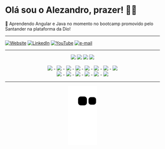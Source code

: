 # Olá sou o Alezandro, prazer! ✌🏾
🌱 Aprendendo Angular e Java no momento no bootcamp promovido pelo Santander na plataforma da Dio!<br>

---

[![Website](https://img.shields.io/badge/website-000000?style=for-the-badge&logo=About.me&logoColor=white)](https://zandrocr.netlify.app/)
[![LinkedIn](https://img.shields.io/badge/-LinkedIn-%230077B5?style=for-the-badge&logo=linkedin&logoColor=white)](https://www.linkedin.com/in/zandrocr/)
[![YouTube](https://img.shields.io/badge/YouTube-FF0000?style=for-the-badge&logo=youtube&logoColor=white)](https://youtube.com/c/https://www.youtube.com/channel/UCtGF6YHWhIZYHg_wJYIEuTA)
[![e-mail](https://img.shields.io/badge/Microsoft_Outlook-0078D4?style=for-the-badge&logo=microsoft-outlook&logoColor=white)](mailto:alezandrocosta@live.com)

---

<div align="center">
    <img width="400vh" src="https://github-readme-stats.vercel.app/api?username=zandrocr&theme=algolia&hide_border=false&include_all_commits=true&count_private=true"/>
    <img width="400vh" src="https://github-readme-stats.vercel.app/api/top-langs/?username=zandrocr&theme=algolia&hide_border=false&include_all_commits=false&count_private=false&layout=compact"/>
    <img width="400vh" src="https://github-readme-streak-stats.herokuapp.com/?user=zandrocr&theme=algolia&hide_border=false"/>
    <img width="400vh" src="https://quotes-github-readme.vercel.app/api?type=horizontal&theme=algolia&hide" />
</div>
</br>
<div align="center">
    <img width="50" src="https://cdn.jsdelivr.net/gh/devicons/devicon/icons/html5/html5-original.svg" > - 
    <img width="50" src="https://cdn.jsdelivr.net/gh/devicons/devicon/icons/css3/css3-original.svg" > - 
    <img width="50" src="https://cdn.jsdelivr.net/gh/devicons/devicon/icons/javascript/javascript-plain.svg"> - 
    <img width="50" src="https://cdn.jsdelivr.net/gh/devicons/devicon/icons/jquery/jquery-original.svg" /> - 
    <img width="50" src="https://cdn.jsdelivr.net/gh/devicons/devicon/icons/bootstrap/bootstrap-plain.svg" /> - 
    <img width="50" src="https://cdn.jsdelivr.net/gh/devicons/devicon/icons/react/react-original.svg" /> - 
    <img width="50" src="https://cdn.jsdelivr.net/gh/devicons/devicon/icons/sass/sass-original.svg" /> -  
    <img width="50" src="https://cdn.jsdelivr.net/gh/devicons/devicon/icons/nodejs/nodejs-original.svg" />
</div>
<div align="center">
    <img width="50" src="https://cdn.jsdelivr.net/gh/devicons/devicon/icons/photoshop/photoshop-line.svg" /> - 
    <img width="50" src="https://cdn.jsdelivr.net/gh/devicons/devicon/icons/illustrator/illustrator-plain.svg" /> - 
    <img width="50" src="https://cdn.jsdelivr.net/gh/devicons/devicon/icons/figma/figma-original.svg" /> -     
    <img width="50" src="https://cdn.jsdelivr.net/gh/devicons/devicon/icons/yarn/yarn-original.svg" /> - 
    <img width="50" src="https://cdn.jsdelivr.net/gh/devicons/devicon/icons/vscode/vscode-original.svg" /> - 
    <img width="50" src="https://cdn.jsdelivr.net/gh/devicons/devicon/icons/markdown/markdown-original.svg" /> 
</div>

---

<div align="center">
<img src="https://github.com/zandrocr/zandrocr/blob/output/github-contribution-grid-snake.svg">
</div>
